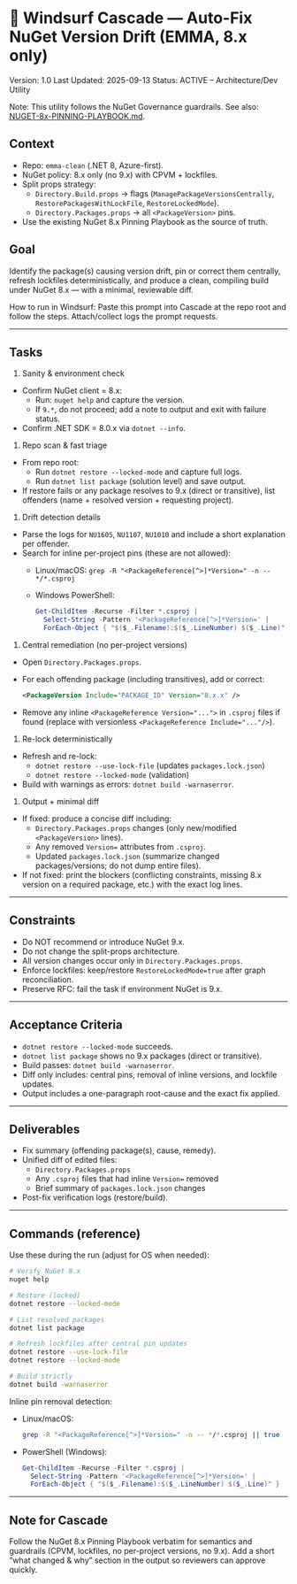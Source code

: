 # 🌊 Windsurf Cascade — Auto-Fix NuGet Version Drift (EMMA, 8.x only)

Version: 1.0
Last Updated: 2025-09-13
Status: ACTIVE – Architecture/Dev Utility

Note: This utility follows the NuGet Governance guardrails. See also: [NUGET-8x-PINNING-PLAYBOOK.md](./NUGET-8x-PINNING-PLAYBOOK.md).

## Context

- Repo: `emma-clean` (.NET 8, Azure-first).
- NuGet policy: 8.x only (no 9.x) with CPVM + lockfiles.
- Split props strategy:
  - `Directory.Build.props` → flags (`ManagePackageVersionsCentrally`, `RestorePackagesWithLockFile`, `RestoreLockedMode`).
  - `Directory.Packages.props` → all `<PackageVersion>` pins.
- Use the existing NuGet 8.x Pinning Playbook as the source of truth.

## Goal

Identify the package(s) causing version drift, pin or correct them centrally, refresh lockfiles deterministically, and produce a clean, compiling build under NuGet 8.x — with a minimal, reviewable diff.

How to run in Windsurf: Paste this prompt into Cascade at the repo root and follow the steps. Attach/collect logs the prompt requests.

---

## Tasks

1. Sanity & environment check

- Confirm NuGet client = 8.x:
  - Run: `nuget help` and capture the version.
  - If `9.*`, do not proceed; add a note to output and exit with failure status.
- Confirm .NET SDK = 8.0.x via `dotnet --info`.

1. Repo scan & fast triage

- From repo root:
  - Run `dotnet restore --locked-mode` and capture full logs.
  - Run `dotnet list package` (solution level) and save output.
- If restore fails or any package resolves to 9.x (direct or transitive), list offenders (name + resolved version + requesting project).

1. Drift detection details

- Parse the logs for `NU1605`, `NU1107`, `NU1010` and include a short explanation per offender.
- Search for inline per-project pins (these are not allowed):
  - Linux/macOS: `grep -R "<PackageReference[^>]*Version=" -n -- */*.csproj`
  - Windows PowerShell:

    ```powershell
    Get-ChildItem -Recurse -Filter *.csproj |
      Select-String -Pattern '<PackageReference[^>]*Version=' |
      ForEach-Object { "$($_.Filename):$($_.LineNumber) $($_.Line)" }
    ```

1. Central remediation (no per-project versions)

- Open `Directory.Packages.props`.
- For each offending package (including transitives), add or correct:

  ```xml
  <PackageVersion Include="PACKAGE_ID" Version="8.x.x" />
  ```

- Remove any inline `<PackageReference Version="...">` in `.csproj` files if found (replace with versionless `<PackageReference Include="..."/>`).

1. Re-lock deterministically

- Refresh and re-lock:
  - `dotnet restore --use-lock-file` (updates `packages.lock.json`)
  - `dotnet restore --locked-mode` (validation)
- Build with warnings as errors: `dotnet build -warnaserror`.

1. Output + minimal diff

- If fixed: produce a concise diff including:
  - `Directory.Packages.props` changes (only new/modified `<PackageVersion>` lines).
  - Any removed `Version=` attributes from `.csproj`.
  - Updated `packages.lock.json` (summarize changed packages/versions; do not dump entire files).
- If not fixed: print the blockers (conflicting constraints, missing 8.x version on a required package, etc.) with the exact log lines.

---

## Constraints

- Do NOT recommend or introduce NuGet 9.x.
- Do not change the split-props architecture.
- All version changes occur only in `Directory.Packages.props`.
- Enforce lockfiles: keep/restore `RestoreLockedMode=true` after graph reconciliation.
- Preserve RFC: fail the task if environment NuGet is 9.x.

---

## Acceptance Criteria

- `dotnet restore --locked-mode` succeeds.
- `dotnet list package` shows no 9.x packages (direct or transitive).
- Build passes: `dotnet build -warnaserror`.
- Diff only includes: central pins, removal of inline versions, and lockfile updates.
- Output includes a one-paragraph root-cause and the exact fix applied.

---

## Deliverables

- Fix summary (offending package(s), cause, remedy).
- Unified diff of edited files:
  - `Directory.Packages.props`
  - Any `.csproj` files that had inline `Version=` removed
  - Brief summary of `packages.lock.json` changes
- Post-fix verification logs (restore/build).

---

## Commands (reference)

Use these during the run (adjust for OS when needed):

```bash
# Verify NuGet 8.x
nuget help

# Restore (locked)
dotnet restore --locked-mode

# List resolved packages
dotnet list package

# Refresh lockfiles after central pin updates
dotnet restore --use-lock-file
dotnet restore --locked-mode

# Build strictly
dotnet build -warnaserror
```

Inline pin removal detection:

- Linux/macOS:

  ```bash
  grep -R "<PackageReference[^>]*Version=" -n -- */*.csproj || true
  ```

- PowerShell (Windows):

  ```powershell
  Get-ChildItem -Recurse -Filter *.csproj |
    Select-String -Pattern '<PackageReference[^>]*Version=' |
    ForEach-Object { "$($_.Filename):$($_.LineNumber) $($_.Line)" }
  ```

---

## Note for Cascade

Follow the NuGet 8.x Pinning Playbook verbatim for semantics and guardrails (CPVM, lockfiles, no per-project versions, no 9.x). Add a short “what changed & why” section in the output so reviewers can approve quickly.
